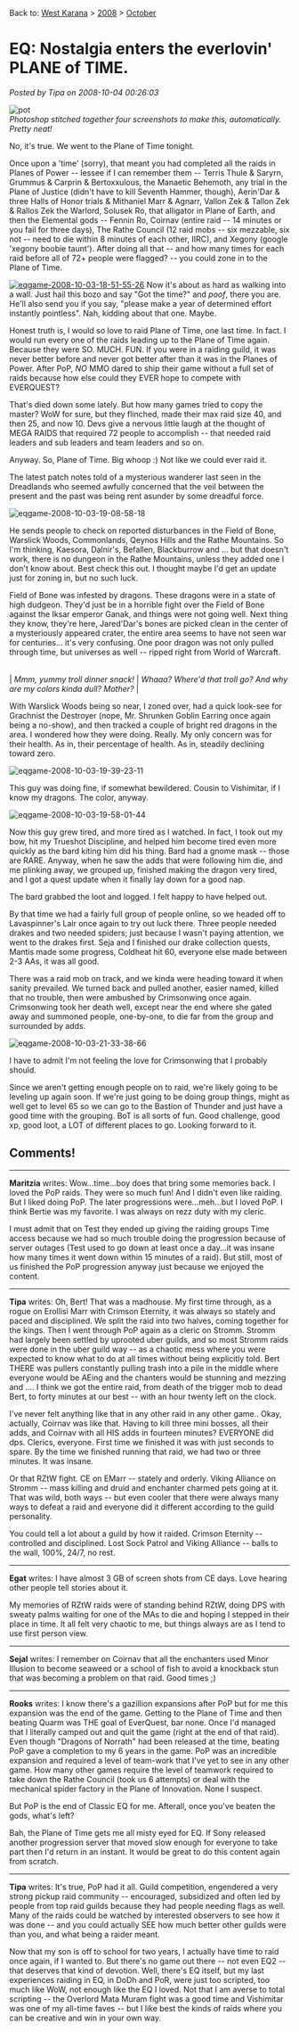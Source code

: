 Back to: [West Karana](/posts/westkarana.md) > [2008](/posts/2008/westkarana.md) > [October](./westkarana.md)
# EQ: Nostalgia enters the everlovin' PLANE of TIME.

*Posted by Tipa on 2008-10-04 00:26:03*

![](../../../uploads/2008/10/pot.jpg "pot")  
*Photoshop stitched together four screenshots to make this, automatically. Pretty neat!*

No, it's true. We went to the Plane of Time tonight.

Once upon a 'time' (sorry), that meant you had completed all the raids in Planes of Power -- lessee if I can remember them -- Terris Thule & Saryrn, Grummus & Carprin & Bertoxxulous, the Manaetic Behemoth, any trial in the Plane of Justice (didn't have to kill Seventh Hammer, though), Aerin'Dar & three Halls of Honor trials & Mithaniel Marr & Agnarr, Vallon Zek & Tallon Zek & Rallos Zek the Warlord, Solusek Ro, that alligator in Plane of Earth, and then the Elemental gods -- Fennin Ro, Coirnav (entire raid -- 14 minutes or you fail for three days), The Rathe Council (12 raid mobs -- six mezzable, six not -- need to die within 8 minutes of each other, IIRC), and Xegony (google 'xegony boobie taunt'). After doing all that -- and how many times for each raid before all of 72+ people were flagged? -- you could zone in to the Plane of Time.

[![](../../../uploads/2008/10/eqgame-2008-10-03-18-51-55-26.jpg "eqgame-2008-10-03-18-51-55-26")](../../../uploads/2008/10/eqgame-2008-10-03-18-51-55-26.jpg) Now it's about as hard as walking into a wall. Just hail this bozo and say "Got the time?" and *poof*, there you are. He'll also send you if you say, "please make a year of determined effort instantly pointless". Nah, kidding about that one. Maybe.

Honest truth is, I would so love to raid Plane of Time, one last time. In fact. I would run every one of the raids leading up to the Plane of Time again. Because they were SO. MUCH. FUN. If you were in a raiding guild, it was never better before and never got better after than it was in the Planes of Power. After PoP, *NO* MMO dared to ship their game without a full set of raids because how else could they EVER hope to compete with EVERQUEST?

That's died down some lately. But how many games tried to copy the master? WoW for sure, but they flinched, made their max raid size 40, and then 25, and now 10. Devs give a nervous little laugh at the thought of MEGA RAIDS that required 72 people to accomplish -- that needed raid leaders and sub leaders and team leaders and so on.

Anyway. So, Plane of Time. Big whoop :) Not like we could ever raid it.

The latest patch notes told of a mysterious wanderer last seen in the Dreadlands who seemed awfully concerned that the veil between the present and the past was being rent asunder by some dreadful force.

![](../../../uploads/2008/10/eqgame-2008-10-03-19-08-58-18.jpg "eqgame-2008-10-03-19-08-58-18")

He sends people to check on reported disturbances in the Field of Bone, Warslick Woods, Commonlands, Qeynos Hills and the Rathe Mountains. So I'm thinking, Kaesora, Dalnir's, Befallen, Blackburrow and ... but that doesn't work, there is no dungeon in the Rathe Mountains, unless they added one I don't know about. Best check this out. I thought maybe I'd get an update just for zoning in, but no such luck.

Field of Bone was infested by dragons. These dragons were in a state of high dudgeon. They'd just be in a horrible fight over the Field of Bone against the Iksar emperor Ganak, and things were not going well. Next thing they know, they're here, Jared'Dar's bones are picked clean in the center of a mysteriously appeared crater, the entire area seems to have not seen war for centuries... it's very confusing. One poor dragon was not only pulled through time, but universes as well -- ripped right from World of Warcraft.


|  |  |
| --- | --- |
|
 *Mmm, yummy troll dinner snack!* |
 *Whaaa? Where'd that troll go? And why are my colors kinda dull? Mother?* |



With Warslick Woods being so near, I zoned over, had a quick look-see for Grachnist the Destroyer (nope, Mr. Shrunken Goblin Earring once again being a no-show), and then tracked a couple of bright red dragons in the area. I wondered how they were doing. Really. My only concern was for their health. As in, their percentage of health. As in, steadily declining toward zero.

![](../../../uploads/2008/10/eqgame-2008-10-03-19-39-23-11.jpg "eqgame-2008-10-03-19-39-23-11")

This guy was doing fine, if somewhat bewildered. Cousin to Vishimitar, if I know my dragons. The color, anyway.

![](../../../uploads/2008/10/eqgame-2008-10-03-19-58-01-44.jpg "eqgame-2008-10-03-19-58-01-44")

Now this guy grew tired, and more tired as I watched. In fact, I took out my bow, hit my Trueshot Discipline, and helped him become tired even more quickly as the bard kiting him did his thing. Bard had a gnome mask -- those are RARE. Anyway, when he saw the adds that were following him die, and me plinking away, we grouped up, finished making the dragon very tired, and I got a quest update when it finally lay down for a good nap.

The bard grabbed the loot and logged. I felt happy to have helped out.

By that time we had a fairly full group of people online, so we headed off to Lavaspinner's Lair once again to try out luck there. Three people needed drakes and two needed spiders; just because I wasn't paying attention, we went to the drakes first. Seja and I finished our drake collection quests, Mantis made some progress, Coldheat hit 60, everyone else made between 2-3 AAs, it was all good.

There was a raid mob on track, and we kinda were heading toward it when sanity prevailed. We turned back and pulled another, easier named, killed that no trouble, then were ambushed by Crimsonwing once again. Crimsonwing took her death well, except near the end where she gated away and summoned people, one-by-one, to die far from the group and surrounded by adds.

![](../../../uploads/2008/10/eqgame-2008-10-03-21-33-38-66.jpg "eqgame-2008-10-03-21-33-38-66")

I have to admit I'm not feeling the love for Crimsonwing that I probably should.

Since we aren't getting enough people on to raid, we're likely going to be leveling up again soon. If we're just going to be doing group things, might as well get to level 65 so we can go to the Bastion of Thunder and just have a good time with the grouping. BoT is all sorts of fun. Good challenge, good xp, good loot, a LOT of different places to go. Looking forward to it.

## Comments!

---

**Maritzia** writes: Wow...time...boy does that bring some memories back. I loved the PoP raids. They were so much fun! And I didn't even like raiding. But I liked doing PoP. The later progressions were...meh...but I loved PoP. I think Bertie was my favorite. I was always on rezz duty with my cleric.

I must admit that on Test they ended up giving the raiding groups Time access because we had so much trouble doing the progression because of server outages (Test used to go down at least once a day...it was insane how many times it went down within 15 minutes of a raid). But still, most of us finished the PoP progression anyway just because we enjoyed the content.

---

**Tipa** writes: Oh, Bert! That was a madhouse. My first time through, as a rogue on Erollisi Marr with Crimson Eternity, it was always so stately and paced and disciplined. We split the raid into two halves, coming together for the kings. Then I went through PoP again as a cleric on Stromm. Stromm had largely been settled by uprooted uber guilds, and so most Stromm raids were done in the uber guild way -- as a chaotic mess where you were expected to know what to do at all times without being explicitly told. Bert THERE was pullers constantly pulling trash into a pile in the middle where everyone would be AEing and the chanters would be stunning and mezzing and .... I think we got the entire raid, from death of the trigger mob to dead Bert, to forty minutes at our best -- with an hour twenty left on the clock.

I've never felt anything like that in any other raid in any other game.. Okay, actually, Coirnav was like that. Having to kill three mini bosses, all their adds, and Coirnav with all HIS adds in fourteen minutes? EVERYONE did dps. Clerics, everyone. First time we finished it was with just seconds to spare. By the time we finished running that raid, we had two or three minutes. It was insane.

Or that RZtW fight. CE on EMarr -- stately and orderly. Viking Alliance on Stromm -- mass killing and druid and enchanter charmed pets going at it. That was wild, both ways -- but even cooler that there were always many ways to defeat a raid and everyone did it different according to the guild personality.

You could tell a lot about a guild by how it raided. Crimson Eternity -- controlled and disciplined. Lost Sock Patrol and Viking Alliance -- balls to the wall, 100%, 24/7, no rest.

---

**Egat** writes: I have almost 3 GB of screen shots from CE days. Love hearing other people tell stories about it.

My memories of RZtW raids were of standing behind RZtW, doing DPS with sweaty palms waiting for one of the MAs to die and hoping I stepped in their place in time. It all felt very chaotic to me, but things always are as I tend to use first person view.

---

**Sejal** writes: I remember on Coirnav that all the enchanters used Minor Illusion to become seaweed or a school of fish to avoid a knockback stun that was becoming a problem on that raid. Good times ;)

---

**Rooks** writes: I know there's a gazillion expansions after PoP but for me this expansion was the end of the game. Getting to the Plane of Time and then beating Quarm was THE goal of EverQuest, bar none. Once I'd managed that I literally camped out and quit the game (right at the end of that raid). Even though "Dragons of Norrath" had been released at the time, beating PoP gave a completion to my 6 years in the game. PoP was an incredible expansion and required a level of team-work that I've yet to see in any other game. How many other games require the level of teamwork required to take down the Rathe Council (took us 6 attempts) or deal with the mechanical spider factory in the Plane of Innovation. None I suspect. 

But PoP is the end of Classic EQ for me. Afterall, once you've beaten the gods, what's left? 

Bah, the Plane of Time gets me all misty eyed for EQ. If Sony released another progression server that moved slow enough for everyone to take part then I'd return in an instant. It would be great to do this content again from scratch.

---

**Tipa** writes: It's true, PoP had it all. Guild competition, engendered a very strong pickup raid community -- encouraged, subsidized and often led by people from top raid guilds because they had people needing flags as well. Many of the raids could be watched by interested observers to see how it was done -- and you could actually SEE how much better other guilds were than you, and what being a raider meant.

Now that my son is off to school for two years, I actually have time to raid once again, if I wanted to. But there's no game out there -- not even EQ2 -- that deserves that kind of devotion. Well, there's EQ itself, but my last experiences raiding in EQ, in DoDh and PoR, were just too scripted, too much like WoW, not enough like the EQ I loved. Not that I am averse to total scripting -- the Overlord Mata Muram fight was a good time and Vishimitar was one of my all-time faves -- but I like best the kinds of raids where you can be creative and win in your own way.

